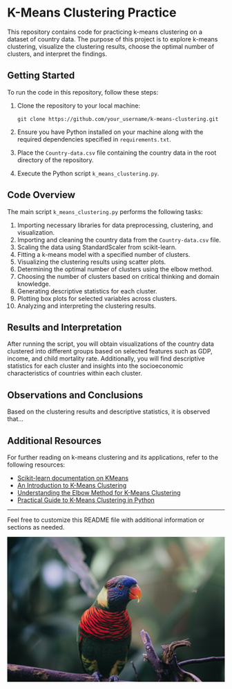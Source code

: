 # K-Means Clustering Practice

This repository contains code for practicing k-means clustering on a dataset of country data. The purpose of this project is to explore k-means clustering, visualize the clustering results, choose the optimal number of clusters, and interpret the findings.

## Getting Started

To run the code in this repository, follow these steps:

1. Clone the repository to your local machine:

   ```
   git clone https://github.com/your_username/k-means-clustering.git
   ```

2. Ensure you have Python installed on your machine along with the required dependencies specified in `requirements.txt`.

3. Place the `Country-data.csv` file containing the country data in the root directory of the repository.

4. Execute the Python script `k_means_clustering.py`.

## Code Overview

The main script `k_means_clustering.py` performs the following tasks:

1. Importing necessary libraries for data preprocessing, clustering, and visualization.
2. Importing and cleaning the country data from the `Country-data.csv` file.
3. Scaling the data using StandardScaler from scikit-learn.
4. Fitting a k-means model with a specified number of clusters.
5. Visualizing the clustering results using scatter plots.
6. Determining the optimal number of clusters using the elbow method.
7. Choosing the number of clusters based on critical thinking and domain knowledge.
8. Generating descriptive statistics for each cluster.
9. Plotting box plots for selected variables across clusters.
10. Analyzing and interpreting the clustering results.

## Results and Interpretation

After running the script, you will obtain visualizations of the country data clustered into different groups based on selected features such as GDP, income, and child mortality rate. Additionally, you will find descriptive statistics for each cluster and insights into the socioeconomic characteristics of countries within each cluster.

## Observations and Conclusions

Based on the clustering results and descriptive statistics, it is observed that...

## Additional Resources

For further reading on k-means clustering and its applications, refer to the following resources:

- [Scikit-learn documentation on KMeans](https://scikit-learn.org/stable/modules/generated/sklearn.cluster.KMeans.html)
- [An Introduction to K-Means Clustering](https://towardsdatascience.com/an-introduction-to-k-means-clustering-2f2e1b9e8e92)
- [Understanding the Elbow Method for K-Means Clustering](https://www.datanovia.com/en/lessons/determining-the-optimal-number-of-clusters-3-must-know-methods/)
- [Practical Guide to K-Means Clustering in Python](https://realpython.com/k-means-clustering-python/)

---

Feel free to customize this README file with additional information or sections as needed.

![Parrot](parrot.jpg)
